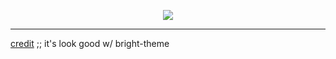 
<p align="center">
  <img src="https://64.media.tumblr.com/d389b0b0ba06c725a3016b437a9d8eb8/tumblr_inline_ph5ypmwLvm1s5f7c1_1280.pnj" />
</p>

***

<div>
    <a href="https://www.tumblr.com/beep-bul/179421754768">credit</a> ;; it's look good w/ bright-theme
</div>


